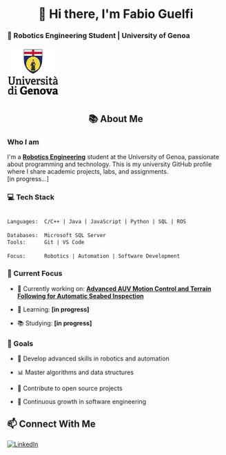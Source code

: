 <div align="center">

# 👋 Hi there, I'm Fabio Guelfi  

</div>

### 🤖 Robotics Engineering Student | University of Genoa


<img src="https://github.com/fabiogueunige/fabiogueunige/blob/images/LOGO-universita-GENOVA.png" alt="Genoa University Logo" width="120" height="120">


<div align="center">
  
## 📚 About Me

</div>

### Who I am

I'm a **[Robotics Engineering](https://corsi.unige.it/corsi/10635)** student at the University of Genoa, passionate about programming and technology. This is my university GitHub profile where I share academic projects, labs, and assignments.  
[in progress...]


### 💻 Tech Stack

```text

Languages:  C/C++ | Java | JavaScript | Python | SQL | ROS

Databases:  Microsoft SQL Server
Tools:      Git | VS Code

Focus:      Robotics | Automation | Software Development

```

### 🚀 Current Focus


<!-- ✏️ EDIT HERE: Add what you're currently working on -->

- 🔭 Currently working on: **[Advanced AUV Motion Control and Terrain Following for Automatic Seabed Inspection](https://github.com/fabiogueunige/TerrainFollowingThesis.git)**

- 🌱 Learning: **[in progress]**

- 📚 Studying: **[in progress]**


### 🎯 Goals


- 🔧 Develop advanced skills in robotics and automation

- 📊 Master algorithms and data structures

- 🤝 Contribute to open source projects

- 🌱 Continuous growth in software engineering



## 📫 Connect With Me


<!-- ✏️ EDIT HERE: Add your contact links (LinkedIn, Email, etc.) -->

[![LinkedIn](https://img.shields.io/badge/LinkedIn-Fabio_Guelfi-0077B5?style=flat&logo=linkedin&logoColor=white)](www.linkedin.com/in/fabio-guelfi)

